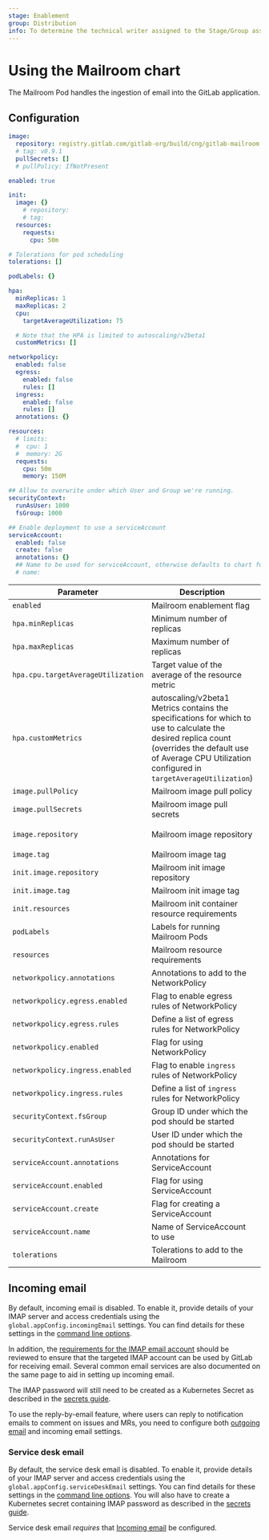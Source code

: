 ```yaml
---
stage: Enablement
group: Distribution
info: To determine the technical writer assigned to the Stage/Group associated with this page, see https://about.gitlab.com/handbook/engineering/ux/technical-writing/#designated-technical-writers
---
```


# Using the Mailroom chart

The Mailroom Pod handles the ingestion of email into the GitLab application.

## Configuration

```yaml
image:
  repository: registry.gitlab.com/gitlab-org/build/cng/gitlab-mailroom
  # tag: v0.9.1
  pullSecrets: []
  # pullPolicy: IfNotPresent

enabled: true

init:
  image: {}
    # repository:
    # tag:
  resources:
    requests:
      cpu: 50m

# Tolerations for pod scheduling
tolerations: []

podLabels: {}

hpa:
  minReplicas: 1
  maxReplicas: 2
  cpu:
    targetAverageUtilization: 75

  # Note that the HPA is limited to autoscaling/v2beta1
  customMetrics: []

networkpolicy:
  enabled: false
  egress:
    enabled: false
    rules: []
  ingress:
    enabled: false
    rules: []
  annotations: {}

resources:
  # limits:
  #  cpu: 1
  #  memory: 2G
  requests:
    cpu: 50m
    memory: 150M

## Allow to overwrite under which User and Group we're running.
securityContext:
  runAsUser: 1000
  fsGroup: 1000

## Enable deployment to use a serviceAccount
serviceAccount:
  enabled: false
  create: false
  annotations: {}
  ## Name to be used for serviceAccount, otherwise defaults to chart fullname
  # name:
```

| Parameter                            | Description                                      | Default                     |
|--------------------------------------|--------------------------------------------------|-----------------------------|
| `enabled`                            | Mailroom enablement flag                         | true                        |
| `hpa.minReplicas`                    | Minimum number of replicas                       | `1`                         |
| `hpa.maxReplicas`                    | Maximum number of replicas                       | `2`                         |
| `hpa.cpu.targetAverageUtilization`   | Target value of the average of the resource metric | `75`                      |
| `hpa.customMetrics`                  | autoscaling/v2beta1 Metrics contains the specifications for which to use to calculate the desired replica count (overrides the default use of Average CPU Utilization configured in `targetAverageUtilization`) | []  |
| `image.pullPolicy`                   | Mailroom image pull policy                       | `IfNotPresent`              |
| `image.pullSecrets`                  | Mailroom image pull secrets                      |                             |
| `image.repository`                   | Mailroom image repository                        | `registry.gitlab.com/gitlab-org/build/cng/gitlab-mailroom` |
| `image.tag`                          | Mailroom image tag                               | `master`                    |
| `init.image.repository`              | Mailroom init image repository                   |                             |
| `init.image.tag`                     | Mailroom init image tag                          |                             |
| `init.resources`                     | Mailroom init container resource requirements    | { `requests`: { `cpu`: `50m` }} |
| `podLabels`                          | Labels for running Mailroom Pods                 | {}                          |
| `resources`                          | Mailroom resource requirements                   | { `requests`: { `cpu`: `50m`, `memory`: `150M` }} |
| `networkpolicy.annotations`          | Annotations to add to the NetworkPolicy          | {}                          |
| `networkpolicy.egress.enabled`       | Flag to enable egress rules of NetworkPolicy     | `false`                     |
| `networkpolicy.egress.rules`         | Define a list of egress rules for NetworkPolicy  | []                          |
| `networkpolicy.enabled`              | Flag for using NetworkPolicy                     | `false`                     |
| `networkpolicy.ingress.enabled`      | Flag to enable `ingress` rules of NetworkPolicy  | `false`                     |
| `networkpolicy.ingress.rules`        | Define a list of `ingress` rules for NetworkPolicy | []                          |
| `securityContext.fsGroup`            | Group ID under which the pod should be started   | `1000`                      |
| `securityContext.runAsUser`          | User ID under which the pod should be started    | `1000`                      |
| `serviceAccount.annotations`         | Annotations for ServiceAccount                   | {}                          |
| `serviceAccount.enabled`             | Flag for using ServiceAccount                    | false                       |
| `serviceAccount.create`              | Flag for creating a ServiceAccount               | false                       |
| `serviceAccount.name`                | Name of ServiceAccount to use                    |                             |
| `tolerations`                        | Tolerations to add to the Mailroom               |                             |

## Incoming email

By default, incoming email is disabled. To enable it, provide details of your
IMAP server and access credentials using the `global.appConfig.incomingEmail`
settings. You can find details for these settings in the [command line options](../../../installation/command-line-options.md#incoming-email-configuration).

In addition, the [requirements for the IMAP email account](https://docs.gitlab.com/ee/administration/incoming_email.html)
should be reviewed to ensure that the targeted IMAP account can be used
by GitLab for receiving email. Several common email services are also
documented on the same page to aid in setting up incoming email.

The IMAP password will still need to be created as a Kubernetes Secret as
described in the [secrets guide](../../../installation/secrets.md#imap-password-for-incoming-emails).

To use the reply-by-email feature, where users can reply to notification emails to
comment on issues and MRs, you need to configure both [outgoing email](../../../installation/command-line-options.md#outgoing-email-configuration)
and incoming email settings.

### Service desk email

By default, the service desk email is disabled. To enable it, provide details of your
IMAP server and access credentials using the `global.appConfig.serviceDeskEmail`
settings. You can find details for these settings in the [command line options](../../../installation/command-line-options.md#service-desk-email-configuration).
You will also have to create a Kubernetes secret containing IMAP password as
described in the [secrets guide](../../../installation/secrets.md#imap-password-for-service-desk-emails).

Service desk email _requires_ that [Incoming email](#incoming-email) be configured.
